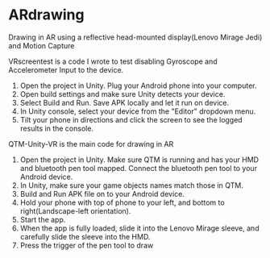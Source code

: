 # ARdrawing
Drawing in AR using a reflective head-mounted display(Lenovo Mirage Jedi) and Motion Capture

VRscreentest is a code I wrote to test disabling Gyroscope and Accelerometer Input to the device.
1. Open the project in Unity. Plug your Android phone into your computer.
2. Open build settings and make sure Unity detects your device.
3. Select Build and Run. Save APK locally and let it run on device.
4. In Unity console, select your device from the "Editor" dropdown menu.
5. Tilt your phone in directions and click the screen to see the logged results in the console.

QTM-Unity-VR is the main code for drawing in AR
1. Open the project in Unity. Make sure QTM is running and has your HMD and bluetooth pen tool mapped. Connect the bluetooth pen tool to your Android device.
2. In Unity, make sure your game objects names match those in QTM.
3. Build and Run APK file on to your Android device.
4. Hold your phone with top of phone to your left, and bottom to right(Landscape-left orientation).
5. Start the app.
6. When the app is fully loaded, slide it into the Lenovo Mirage sleeve, and carefully slide the sleeve into the HMD.
7. Press the trigger of the pen tool to draw
